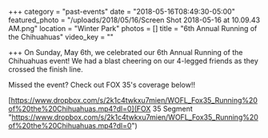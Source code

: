 +++
category = "past-events"
date = "2018-05-16T08:49:30-05:00"
featured_photo = "/uploads/2018/05/16/Screen Shot 2018-05-16 at 10.09.43 AM.png"
location = "Winter Park"
photos = []
title = "6th Annual Running of the Chihuahuas"
video_key = ""

+++
On Sunday, May 6th, we celebrated our 6th Annual Running of the Chihuahuas event! We had a blast cheering on our 4-legged friends as they crossed the finish line.

Missed the event? Check out FOX 35's coverage below!!

[https://www.dropbox.com/s/2k1c4twkxu7mien/WOFL_Fox35_Running%20of%20the%20Chihuahuas.mp4?dl=0](FOX 35 Segment "https://www.dropbox.com/s/2k1c4twkxu7mien/WOFL_Fox35_Running%20of%20the%20Chihuahuas.mp4?dl=0")